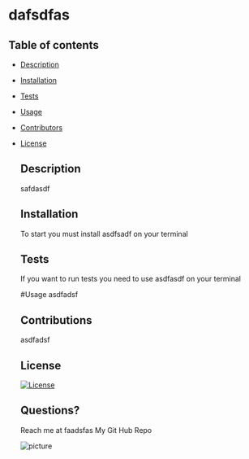
  # dafsdfas

  ## Table of contents
* [Description](#Description)
* [Installation](#Installation)
* [Tests](#Tests)
* [Usage](#Usage)
* [Contributors](#Contributors)
* [License](#License)

  ## Description 
  safdasdf

  ## Installation
  To start you must install asdfsadf on your terminal

  ## Tests
  If you want to run tests you need to use asdfasdf on your terminal

  #Usage
  asdfadsf 

  ## Contributions
  asdfadsf

  ## License 
  [![License](https://img.shields.io/badge/License-BSD%203--Clause-blue.svg)](https://opensource.org/licenses/BSD-3-Clause)

  ## Questions?
  Reach me at faadsfas
  My Git Hub Repo 

  ![picture](https://github.com/IvanTorresMia.png?size=100)

